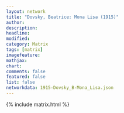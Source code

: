 ```yaml
---
layout: network
title: "Dovsky, Beatrice: Mona Lisa (1915)"
author:
description:
headline:
modified:
category: Matrix
tags: [matrix]
imagefeature: 
mathjax: 
chart: 
comments: false
featured: false
list: false
networkdata: 1915-Dovsky_B-Mona_Lisa.json
---
```

{% include matrix.html %}

